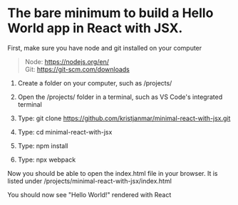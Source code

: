 # The bare minimum to build a Hello World app in React with JSX.

First, make sure you have node and git installed on your computer
> Node: https://nodejs.org/en/  
> Git: https://git-scm.com/downloads

1. Create a folder on your computer, such as /projects/

2. Open the /projects/ folder in a terminal, such as VS Code's integrated terminal

3. Type: git clone https://github.com/kristjanmar/minimal-react-with-jsx.git

4. Type: cd minimal-react-with-jsx

5. Type: npm install

6. Type: npx webpack

Now you should be able to open the index.html file in your browser. It is listed under /projects/minimal-react-with-jsx/index.html

You should now see "Hello World!" rendered with React
